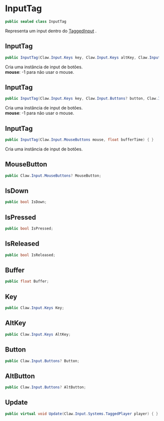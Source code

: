 # InputTag
```csharp
public sealed class InputTag
```
Representa um input dentro do [TaggedInput](/API/Claw/Input/Systems/TaggedInput#TaggedInput) .<br />
## InputTag
```csharp
public InputTag(Claw.Input.Keys key, Claw.Input.Keys altKey, Claw.Input.Buttons? button, Claw.Input.Buttons? altButton, Claw.Input.MouseButtons? mouse, float bufferTime) { }
```
Cria uma instância de input de botões.<br />
**mouse**: -1 para não usar o mouse.<br />
## InputTag
```csharp
public InputTag(Claw.Input.Keys key, Claw.Input.Buttons? button, Claw.Input.MouseButtons? mouse, float bufferTime) { }
```
Cria uma instância de input de botões.<br />
**mouse**: -1 para não usar o mouse.<br />
## InputTag
```csharp
public InputTag(Claw.Input.MouseButtons mouse, float bufferTime) { }
```
Cria uma instância de input de botões.<br />
## MouseButton
```csharp
public Claw.Input.MouseButtons? MouseButton;
```
## IsDown
```csharp
public bool IsDown;
```
## IsPressed
```csharp
public bool IsPressed;
```
## IsReleased
```csharp
public bool IsReleased;
```
## Buffer
```csharp
public float Buffer;
```
## Key
```csharp
public Claw.Input.Keys Key;
```
## AltKey
```csharp
public Claw.Input.Keys AltKey;
```
## Button
```csharp
public Claw.Input.Buttons? Button;
```
## AltButton
```csharp
public Claw.Input.Buttons? AltButton;
```
## Update
```csharp
public virtual void Update(Claw.Input.Systems.TaggedPlayer player) { }
```
